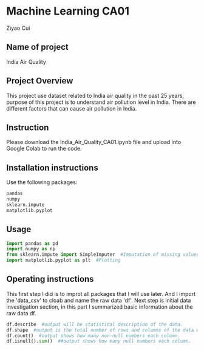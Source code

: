 # Machine Learning CA01
Ziyao Cui

## Name of project
India Air Quality

## Project Overview 
This project use dataset related to India air quality in the past 25 years, purpose of this project is to understand air pollution level in India. There are different factors that can cause air pollution in India.

## Instruction
Please download the India_Air_Quality_CA01.ipynb file and upload into Google Colab to run the code.

## Installation instructions
Use the following packages:

```bash
pandas
numpy
sklearn.impute
matplotlib.pyplot
```
## Usage 
```python
import pandas as pd 
import numpy as np 
from sklearn.impute import SimpleImputer  #Imputation of missing values
import matplotlib.pyplot as plt  #Plotting
```

## Operating instructions
This first step I did is to improt all packages that I will use later. And I import the 'data_csv' to cloab and name the raw data 'df'.
Next step is initial data investigation section, in this part I summarized basic information about the raw data df.
```python
df.describe  #output will be statistical description of the data.
df.shape  #output is the total number of rows and columns of the data which is 435742 rows and 13 columns.
df.count()  #output shows how many non-null numbers each column.
df.isnull().sum()  ##output shows how many null numbers each column.

```






